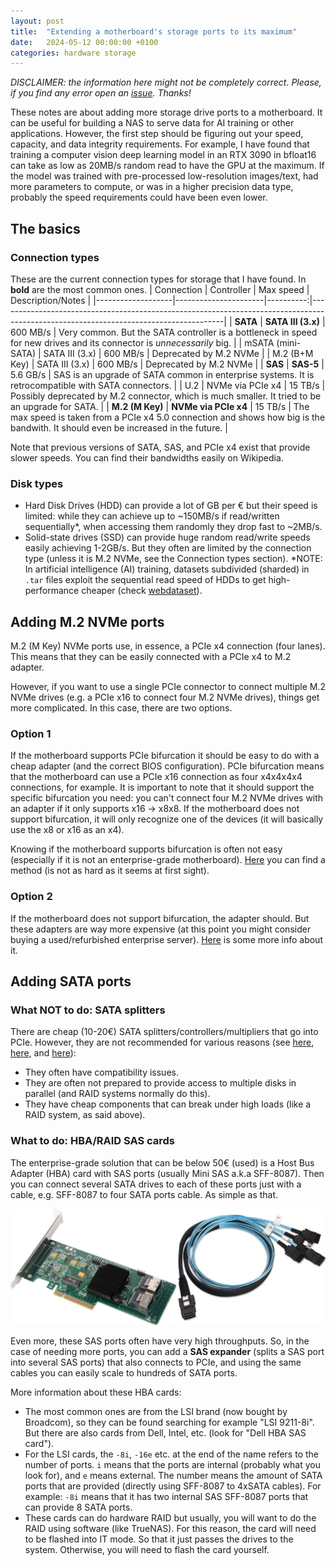 ```yaml
---
layout: post
title:  "Extending a motherboard's storage ports to its maximum"
date:   2024-05-12 00:00:00 +0100
categories: hardware storage
---
```


_DISCLAIMER: the information here might not be completely correct. Please, if you find any error open an [issue](https://github.com/mkmenta/mkmenta.github.io/issues). Thanks!_

These notes are about adding more storage drive ports to a motherboard. It can be useful for building a NAS to serve data for AI training or other applications. However, the first step should be figuring out your speed, capacity, and data integrity requirements. For example, I have found that training a computer vision deep learning model in an RTX 3090 in bfloat16 can take as low as 20MB/s random read to have the GPU at the maximum. If the model was trained with pre-processed low-resolution images/text, had more parameters to compute, or was in a higher precision data type, probably the speed requirements could have been even lower.

## The basics
### Connection types
These are the current connection types for storage that I have found. In **bold** are the most common ones.
| Connection        | Controller           | Max speed | Description/Notes                                                                                                                    |
|-------------------|----------------------|----------:|--------------------------------------------------------------------------------------------------------------------------------------|
| **SATA**          | **SATA III (3.x)**   |  600 MB/s | Very common. But the SATA controller is a bottleneck in speed for new drives and its connector is _unnecessarily_ big.               |
| mSATA (mini-SATA) | SATA III (3.x)       |  600 MB/s | Deprecated by M.2 NVMe                                                                                                               |
| M.2 (B+M Key)     | SATA III (3.x)       |  600 MB/s | Deprecated by M.2 NVMe                                                                                                               |
| **SAS**           | **SAS-5**            |  5.6 GB/s | SAS is an upgrade of SATA common in enterprise systems. It is   retrocompatible with SATA connectors.                                |
| U.2               | NVMe via PCIe x4     |   15 TB/s | Possibly deprecated by M.2 connector, which is much smaller. It tried to   be an upgrade for SATA.                                   |
| **M.2 (M Key)**   | **NVMe via PCIe x4** |   15 TB/s | The max speed is taken from a PCIe x4 5.0 connection and shows how big is   the bandwith. It should even be increased in the future. |

Note that previous versions of SATA, SAS, and PCIe x4 exist that provide slower speeds. You can find their bandwidths easily on Wikipedia.

### Disk types
- Hard Disk Drives (HDD) can provide a lot of GB per € but their speed is limited: while they can achieve up to ~150MB/s if read/written sequentially*, when accessing them randomly they drop fast to ~2MB/s.
- Solid-state drives (SSD) can provide huge random read/write speeds easily achieving 1-2GB/s. But they often are limited by the connection type (unless it is M.2 NVMe, see the Connection types section).
*NOTE: In artificial intelligence (AI) training, datasets subdivided (sharded) in `.tar` files exploit the sequential read speed of HDDs to get high-performance cheaper (check [webdataset](https://github.com/webdataset/webdataset?tab=readme-ov-file#the-webdataset-format)).

## Adding M.2 NVMe ports
M.2 (M Key) NVMe ports use, in essence, a PCIe x4 connection (four lanes). This means that they can be easily connected with a PCIe x4 to M.2 adapter.

However, if you want to use a single PCIe connector to connect multiple M.2 NVMe drives (e.g. a PCIe x16 to connect four M.2 NVMe drives), things get more complicated. In this case, there are two options.

### Option 1
If the motherboard supports PCIe bifurcation it should be easy to do with a cheap adapter (and the correct BIOS configuration). PCIe bifurcation means that the motherboard can use a PCIe x16 connection as four x4x4x4x4 connections, for example. It is important to note that it should support the specific bifurcation you need: you can't connect four M.2 NVMe drives with an adapter if it only supports x16 -> x8x8. If the motherboard does not support bifurcation, it will only recognize one of the devices (it will basically use the x8 or x16 as an x4). 

Knowing if the motherboard supports bifurcation is often not easy (especially if it is not an enterprise-grade motherboard). [Here](https://www.reddit.com/r/Amd/comments/14bnqh3/guide_about_how_to_check_pcie_bifurcation_support/) you can find a method (is not as hard as it seems at first sight).

### Option 2
If the motherboard does not support bifurcation, the adapter should. But these adapters are way more expensive (at this point you might consider buying a used/refurbished enterprise server). [Here](https://forums.servethehome.com/index.php?threads/multi-nvme-m-2-u-2-adapters-that-do-not-require-bifurcation.31172/) is some more info about it.

## Adding SATA ports
### What NOT to do: SATA splitters
There are cheap (10-20€) SATA splitters/controllers/multipliers that go into PCIe. However, they are not recommended for various reasons (see [here](https://www.reddit.com/r/truenas/comments/10qt9fw/hba_vs_pci_based_sata_expansion_for_truenas_yes_i/), [here](https://www.reddit.com/r/zfs/comments/9hs0ij/why_get_a_hba_controller_when_the_interal_sata/), and [here](https://www.truenas.com/community/resources/multiply-your-problems-with-sata-port-multipliers-and-cheap-sata-controllers.177/)):
- They often have compatibility issues.
- They are often not prepared to provide access to multiple disks in parallel (and RAID systems normally do this).
- They have cheap components that can break under high loads (like a RAID system, as said above).

### What to do: HBA/RAID SAS cards
The enterprise-grade solution that can be below 50€ (used) is a Host Bus Adapter (HBA) card with SAS ports (usually Mini SAS a.k.a SFF-8087). Then you can connect several SATA drives to each of these ports just with a cable, e.g. SFF-8087 to four SATA ports cable. As simple as that.

![Example of a HBA card with SAS ports](/static/images/hba-sas-card.jpg)

Even more, these SAS ports often have very high throughputs. So, in the case of needing more ports, you can add a **SAS expander** (splits a SAS port into several SAS ports) that also connects to PCIe, and using the same cables you can easily scale to hundreds of SATA ports.

More information about these HBA cards:
- The most common ones are from the LSI brand (now bought by Broadcom), so they can be found searching for example "LSI 9211-8i". But there are also cards from Dell, Intel, etc. (look for "Dell HBA SAS card").
- For the LSI cards, the `-8i`, `-16e` etc. at the end of the name refers to the number of ports. `i` means that the ports are internal (probably what you look for), and `e` means external. The number means the amount of SATA ports that are provided (directly using SFF-8087 to 4xSATA cables). For example: `-8i` means that it has two internal SAS SFF-8087 ports that can provide 8 SATA ports.
- These cards can do hardware RAID but usually, you will want to do the RAID using software (like TrueNAS). For this reason, the card will need to be flashed into IT mode. So that it just passes the drives to the system. Otherwise, you will need to flash the card yourself.
